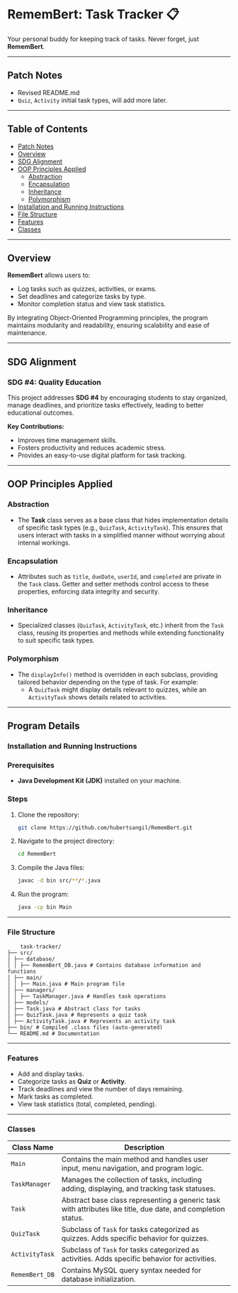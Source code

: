 # RememBert: Task Tracker 📋  

Your personal buddy for keeping track of tasks. Never forget, just **RememBert**.

---
## Patch Notes
- Revised README.md
- `Quiz`, `Activity` initial task types, will add more later.

---
## Table of Contents
- [Patch Notes](#patch-notes)
- [Overview](#overview)
- [SDG Alignment](#sdg-alignment)  
- [OOP Principles Applied](#oop-principles-applied)  
  - [Abstraction](#abstraction)  
  - [Encapsulation](#encapsulation)  
  - [Inheritance](#inheritance)  
  - [Polymorphism](#polymorphism)  
- [Installation and Running Instructions](#installation-and-running-instructions)
- [File Structure](#file-structure)
- [Features](#features)
- [Classes](#classes)



---

## Overview  

**RememBert** allows users to:  
- Log tasks such as quizzes, activities, or exams.  
- Set deadlines and categorize tasks by type.  
- Monitor completion status and view task statistics.  

By integrating Object-Oriented Programming principles, the program maintains modularity and readability, ensuring scalability and ease of maintenance.

---

## SDG Alignment  

### SDG #4: Quality Education  
This project addresses **SDG #4** by encouraging students to stay organized, manage deadlines, and prioritize tasks effectively, leading to better educational outcomes.  

**Key Contributions:**  
- Improves time management skills.  
- Fosters productivity and reduces academic stress.  
- Provides an easy-to-use digital platform for task tracking.  



---

## OOP Principles Applied  

### Abstraction  
- The **Task** class serves as a base class that hides implementation details of specific task types (e.g., `QuizTask`, `ActivityTask`). This ensures that users interact with tasks in a simplified manner without worrying about internal workings.  

### Encapsulation  
- Attributes such as `title`, `dueDate`, `userId`, and `completed` are private in the `Task` class. Getter and setter methods control access to these properties, enforcing data integrity and security.  

### Inheritance  
- Specialized classes (`QuizTask`, `ActivityTask`, etc.) inherit from the `Task` class, reusing its properties and methods while extending functionality to suit specific task types.  

### Polymorphism  
- The `displayInfo()` method is overridden in each subclass, providing tailored behavior depending on the type of task. For example:
  - A `QuizTask` might display details relevant to quizzes, while an `ActivityTask` shows details related to activities.  

---
## Program Details

### Installation and Running Instructions  

### Prerequisites  
- **Java Development Kit (JDK)** installed on your machine.  

### Steps  
1. Clone the repository:  
   ```bash
   git clone https://github.com/hubertsangil/RememBert.git
   
2. Navigate to the project directory:
    ```bash
    cd RememBert

3. Compile the Java files:
    ```bash
    javac -d bin src/**/*.java

4. Run the program:
    ```bash
    java -cp bin Main

---

### File Structure

        task-tracker/
    ├── src/
    │ ├── database/
    │ │ ├── RememBert_DB.java # Contains database information and functions
    │ ├── main/
    │ │ ├── Main.java # Main program file
    │ ├── managers/
    │ │ ├── TaskManager.java # Handles task operations
    │ ├── models/
    │ ├── Task.java # Abstract class for tasks
    │ ├── QuizTask.java # Represents a quiz task
    │ ├── ActivityTask.java # Represents an activity task
    ├── bin/ # Compiled .class files (auto-generated)
    └── README.md # Documentation

---

### Features  
- Add and display tasks.
- Categorize tasks as **Quiz** or **Activity**. 
- Track deadlines and view the number of days remaining.  
- Mark tasks as completed.  
- View task statistics (total, completed, pending).  

---

### Classes

| Class Name       | Description                                                                 |
|-------------------|-----------------------------------------------------------------------------|
| `Main`           | Contains the main method and handles user input, menu navigation, and program logic. |
| `TaskManager`    | Manages the collection of tasks, including adding, displaying, and tracking task statuses. |
| `Task`           | Abstract base class representing a generic task with attributes like title, due date, and completion status. |
| `QuizTask`       | Subclass of `Task` for tasks categorized as quizzes. Adds specific behavior for quizzes. |
| `ActivityTask`   | Subclass of `Task` for tasks categorized as activities. Adds specific behavior for activities. |
| `RememBert_DB`   | Contains MySQL query syntax needed for database initialization. |











